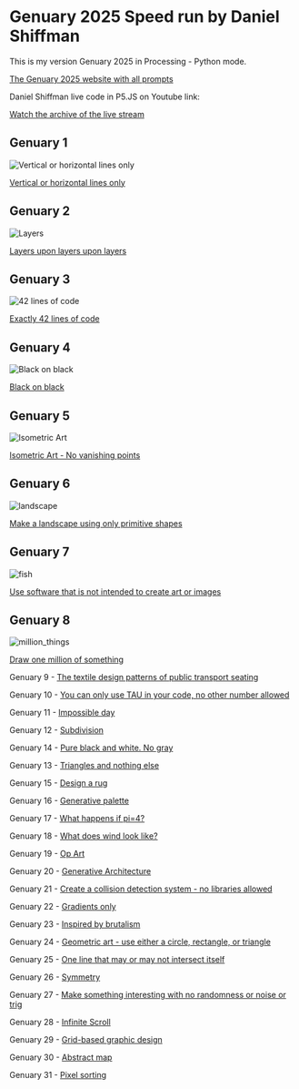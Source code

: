 # Genuary 2025 Speed run by Daniel Shiffman

This is my version Genuary 2025 in Processing - Python mode.

[The Genuary 2025 website with all prompts](https://genuary.art/)

Daniel Shiffman live code in P5.JS on Youtube link:

[Watch the archive of the live stream](https://www.youtube.com/watch?v=c1BPd8omBro)

## Genuary 1

![Vertical or horizontal lines only](VerHorLines/Vertical_Horisontal_Lines.png)

[Vertical or horizontal lines only](VerHorLines)

## Genuary 2

![Layers](Layers/layers.png)

[Layers upon layers upon layers](Layers)

## Genuary 3

![42 lines of code](sketch_42_lines_of_code/42_lines_of_code.png)

[Exactly 42 lines of code](sketch_42_lines_of_code)

## Genuary 4

![Black on black](Black_on_Black/black_on_black.png)

[Black on black](Black_on_Black)

## Genuary 5

![Isometric Art](isometric_art/isometric.png)

[Isometric Art - No vanishing points](isometric_art)

## Genuary 6

![landscape](Primitives_Landscape/land.png)

[Make a landscape using only primitive shapes](Primitives_Landscape)

## Genuary 7

![fish](Non_Art_Software/fish.png)

[Use software that is not intended to create art or images](Non_Art_Software)

## Genuary 8

![million_things](One_million_Things/million.png)

[Draw one million of something](One_million_Things)

Genuary 9 - [The textile design patterns of public transport seating](Transport_Textile_Patterns)

Genuary 10 - [You can only use TAU in your code, no other number allowed](TAU_Only)

Genuary 11 - [Impossible day](Impossible_day)

Genuary 12 - [Subdivision](Subdivision)

Genuary 14 - [Pure black and white. No gray](Black_and_White)

Genuary 13 - [Triangles and nothing else](Triangles_Only)

Genuary 15 - [Design a rug](Rug_design)

Genuary 16 - [Generative palette]()

Genuary 17 - [What happens if pi=4?]()

Genuary 18 - [What does wind look like?]()

Genuary 19 - [Op Art]()

Genuary 20 - [Generative Architecture]()

Genuary 21 - [Create a collision detection system - no libraries allowed]()

Genuary 22 - [Gradients only]()

Genuary 23 - [Inspired by brutalism]()

Genuary 24 - [Geometric art - use either a circle, rectangle, or triangle]()

Genuary 25 - [One line that may or may not intersect itself]()

Genuary 26 - [Symmetry]()

Genuary 27 - [Make something interesting with no randomness or noise or trig]()

Genuary 28 - [Infinite Scroll]()

Genuary 29 - [Grid-based graphic design]()

Genuary 30 - [Abstract map]()

Genuary 31 - [Pixel sorting]()
